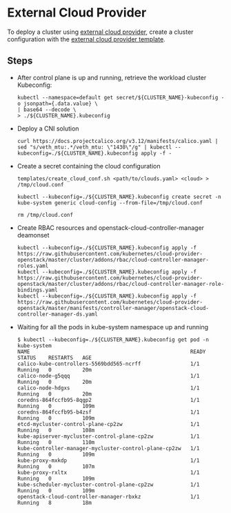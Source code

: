 # External Cloud Provider

To deploy a cluster using [external cloud provider](https://github.com/kubernetes-sigs/cloud-provider-openstack), create a cluster configuration with the [external cloud provider template](../../templates/cluster-template-external-cloud-provider.yaml).

## Steps

- After control plane is up and running, retrieve the workload cluster Kubeconfig:

    ```shell
    kubectl --namespace=default get secret/${CLUSTER_NAME}-kubeconfig -o jsonpath={.data.value} \
    | base64 --decode \
    > ./${CLUSTER_NAME}.kubeconfig
    ```

- Deploy a CNI solution

    ```shell
    curl https://docs.projectcalico.org/v3.12/manifests/calico.yaml | sed "s/veth_mtu:.*/veth_mtu: \"1430\"/g" | kubectl --kubeconfig=./${CLUSTER_NAME}.kubeconfig apply -f -
    ```

- Create a secret containing the cloud configuration

    ```shell
    templates/create_cloud_conf.sh <path/to/clouds.yaml> <cloud> > /tmp/cloud.conf
    ```

    ```shell
    kubectl --kubeconfig=./${CLUSTER_NAME}.kubeconfig create secret -n kube-system generic cloud-config --from-file=/tmp/cloud.conf
    ```

    ```shell
    rm /tmp/cloud.conf
    ```

- Create RBAC resources and openstack-cloud-controller-manager deamonset

    ```shell
    kubectl --kubeconfig=./${CLUSTER_NAME}.kubeconfig apply -f https://raw.githubusercontent.com/kubernetes/cloud-provider-openstack/master/cluster/addons/rbac/cloud-controller-manager-roles.yaml
    kubectl --kubeconfig=./${CLUSTER_NAME}.kubeconfig apply -f https://raw.githubusercontent.com/kubernetes/cloud-provider-openstack/master/cluster/addons/rbac/cloud-controller-manager-role-bindings.yaml
    kubectl --kubeconfig=./${CLUSTER_NAME}.kubeconfig apply -f https://raw.githubusercontent.com/kubernetes/cloud-provider-openstack/master/manifests/controller-manager/openstack-cloud-controller-manager-ds.yaml
    ```

- Waiting for all the pods in kube-system namespace up and running

    ```shell
    $ kubectl --kubeconfig=./${CLUSTER_NAME}.kubeconfig get pod -n kube-system
    NAME                                                    READY   STATUS    RESTARTS   AGE
    calico-kube-controllers-5569bdd565-ncrff                1/1     Running   0          20m
    calico-node-g5qqq                                       1/1     Running   0          20m
    calico-node-hdgxs                                       1/1     Running   0          20m
    coredns-864fccfb95-8qgp2                                1/1     Running   0          109m
    coredns-864fccfb95-b4zsf                                1/1     Running   0          109m
    etcd-mycluster-control-plane-cp2zw                      1/1     Running   0          108m
    kube-apiserver-mycluster-control-plane-cp2zw            1/1     Running   0          110m
    kube-controller-manager-mycluster-control-plane-cp2zw   1/1     Running   0          109m
    kube-proxy-mxkdp                                        1/1     Running   0          107m
    kube-proxy-rxltx                                        1/1     Running   0          109m
    kube-scheduler-mycluster-control-plane-cp2zw            1/1     Running   0          109m
    openstack-cloud-controller-manager-rbxkz                1/1     Running   8          18m
    ```
